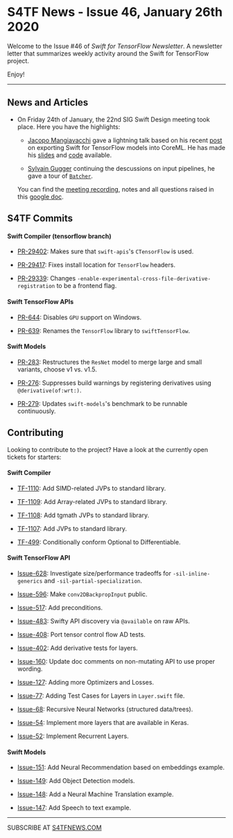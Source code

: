 
S4TF News - Issue 46, January 26th 2020
===================

Welcome to the Issue #46 of *Swift for TensorFlow Newsletter*. A newsletter letter that summarizes weekly activity around the Swift for TensorFlow project.

Enjoy!

---

## News and Articles

* On Friday 24th of January, the 22nd SIG Swift Design meeting took place. Here you have the highlights:

    * [Jacopo Mangiavacchi](https://twitter.com/jacopomangia) gave a lightning talk based on his recent [post](https://medium.com/@JMangia/swift-loves-tensorflow-and-coreml-2a11da25d44) on exporting Swift for TensorFlow models into CoreML. He has made his [slides](https://github.com/JacopoMangiavacchi/S4TF_CoreML_Test/blob/master/slides.pdf) and [code](https://github.com/JacopoMangiavacchi/S4TF_CoreML_Test) available.

    * [Sylvain Gugger](https://twitter.com/guggersylvain) continuing the descussions on input pipelines, he gave a tour of [`Batcher`](https://github.com/sgugger/SwiftData).


    You can find the [meeting recording](), notes  and all questions raised in this [google doc](https://docs.google.com/document/d/1Fm56p5rV1t2Euh6WLtBFKGqI43ozC3EIjReyLk-LCLU/edit#heading=h.ybjihr2k1s4).

## S4TF Commits

#### Swift Compiler (tensorflow branch)

* [PR-29402](https://github.com/apple/swift/pull/29402): Makes sure that `swift-apis`'s `CTensorFlow` is used.

* [PR-29417](https://github.com/apple/swift/pull/29417): Fixes install location for `TensorFlow` headers. 

* [PR-29339](https://github.com/apple/swift/pull/29339): Changes `-enable-experimental-cross-file-derivative-registration` to be a frontend flag. 

#### Swift TensorFlow APIs

* [PR-644](https://github.com/tensorflow/swift-apis/pull/644): Disables `GPU` support on Windows.

* [PR-639](https://github.com/tensorflow/swift-apis/pull/639): Renames the `TensorFlow` library to `swiftTensorFlow`.

#### Swift Models

* [PR-283](https://github.com/tensorflow/swift-models/pull/283): Restructures the `ResNet` model to merge large and small variants, choose v1 vs. v1.5.

* [PR-276](https://github.com/tensorflow/swift-models/pull/276): Suppresses build warnings by registering derivatives using `@derivative(of:wrt:)`. 

* [PR-279](https://github.com/tensorflow/swift-models/pull/279): Updates `swift-models`'s benchmark to be runnable continuously.

## Contributing

Looking to contribute to the project? Have a look at the currently open tickets for starters:

#### Swift Compiler

* [TF-1110](https://bugs.swift.org/browse/TF-1110): Add SIMD-related JVPs to standard library.

* [TF-1109](https://bugs.swift.org/browse/TF-1109): Add Array-related JVPs to standard library.

* [TF-1108](https://bugs.swift.org/browse/TF-1108): Add tgmath JVPs to standard library.

* [TF-1107](https://bugs.swift.org/browse/TF-1107): Add JVPs to standard library.

* [TF-499](https://bugs.swift.org/browse/TF-499): Conditionally conform Optional to Differentiable.

#### Swift TensorFlow API

* [Issue-628](https://github.com/tensorflow/swift-apis/issues/628): Investigate size/performance tradeoffs for `-sil-inline-generics` and `-sil-partial-specialization`.

* [Issue-596](https://github.com/tensorflow/swift-apis/issues/596): Make `conv2DBackpropInput` public.

* [Issue-517](https://github.com/tensorflow/swift-apis/issues/517): Add preconditions. 

* [Issue-483](https://github.com/tensorflow/swift-apis/issues/483): Swifty API discovery via `@available` on raw APIs.

* [Issue-408](https://github.com/tensorflow/swift-apis/issues/408): Port tensor control flow AD tests.

* [Issue-402](https://github.com/tensorflow/swift-apis/issues/402): Add derivative tests for layers.

* [Issue-160](https://github.com/tensorflow/swift-apis/issues/160): Update doc comments on non-mutating API to use proper wording.

* [Issue-127](https://github.com/tensorflow/swift-apis/issues/127): Adding more Optimizers and Losses.

* [Issue-77](https://github.com/tensorflow/swift-apis/issues/77):  Adding Test Cases for Layers in `Layer.swift` file.

* [Issue-68](https://github.com/tensorflow/swift-apis/issues/68): Recursive Neural Networks (structured data/trees).

* [Issue-54](https://github.com/tensorflow/swift-apis/issues/54): Implement more layers that are available in Keras.

* [Issue-52](https://github.com/tensorflow/swift-apis/issues/52): Implement Recurrent Layers.

#### Swift Models

* [Issue-151](https://github.com/tensorflow/swift-models/issues/151): Add Neural Recommendation based on embeddings example.

* [Issue-149](https://github.com/tensorflow/swift-models/issues/149): Add Object Detection models.

* [Issue-148](https://github.com/tensorflow/swift-models/issues/148): Add a Neural Machine Translation example. 

* [Issue-147](https://github.com/tensorflow/swift-models/issues/147): Add Speech to text example.

---

SUBSCRIBE AT [S4TFNEWS.COM](https://www.s4tfnews.com/)
